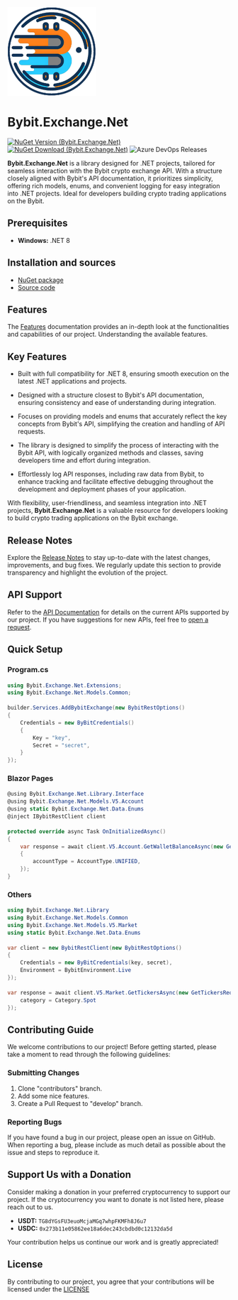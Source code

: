  [nuget-url]: https://www.nuget.org/packages/Bybit.Exchange.Net
 [source-url]: https://github.com/Khang152/Bybit.Exchange.Net
 [license-url]: https://raw.githubusercontent.com/Khang152/Bybit.Exchange.Net/develop/LICENSE
 [logo-url]: https://raw.githubusercontent.com/Khang152/Bybit.Exchange.Net/develop/Bybit.Exchange.Net/Bybit.Exchange.Net/Images/icon.png
 [nuget-version-url]: https://img.shields.io/nuget/v/Bybit.Exchange.Net.svg?style=for-the-badge&logo=nuget
 [nuget-download-url]: https://img.shields.io/nuget/dt/Bybit.Exchange.Net?style=for-the-badge&logo=nuget&color=red
 [azure-deployment-url]: https://img.shields.io/azure-devops/release/khang152/c60f8db4-4f52-4514-ac54-145047d74cca/3/3?style=for-the-badge&logo=azuredevops&label=Azure%20Deployment
 [features-wiki-url]: https://github.com/Khang152/Bybit.Exchange.Net/wiki/Features
 [api-support-wiki-url]: https://github.com/Khang152/Bybit.Exchange.Net/wiki/API-Support-Reference
 [release-note-wiki-url]: https://github.com/Khang152/Bybit.Exchange.Net/wiki/Release-Notes
 [issues-url]: https://github.com/Khang152/Bybit.Exchange.Net/issues

 ![logo][logo-url]
# Bybit.Exchange.Net
[![NuGet Version (Bybit.Exchange.Net)][nuget-version-url]][nuget-url]&nbsp;[![NuGet Download (Bybit.Exchange.Net)][nuget-download-url]][nuget-url]
![Azure DevOps Releases][azure-deployment-url]

**Bybit.Exchange.Net** is a library designed for .NET projects, tailored for seamless interaction with the Bybit crypto exchange API. With a structure closely aligned with Bybit's API documentation, it prioritizes simplicity, offering rich models, enums, and convenient logging for easy integration into .NET projects. Ideal for developers building crypto trading applications on the Bybit.
## Prerequisites
 - **Windows:** .NET 8

## Installation and sources
 - [NuGet package][nuget-url]
 - [Source code][source-url]

## Features
The [Features][features-wiki-url] documentation provides an in-depth look at the functionalities and capabilities of our project. Understanding the available features.

## Key Features
- Built with full compatibility for .NET 8, ensuring smooth execution on the latest .NET applications and projects.

- Designed with a structure closest to Bybit's API documentation, ensuring consistency and ease of understanding during integration.

- Focuses on providing models and enums that accurately reflect the key concepts from Bybit's API, simplifying the creation and handling of API requests.

- The library is designed to simplify the process of interacting with the Bybit API, with logically organized methods and classes, saving developers time and effort during integration.

- Effortlessly log API responses, including raw data from Bybit, to enhance tracking and facilitate effective debugging throughout the development and deployment phases of your application.

With flexibility, user-friendliness, and seamless integration into .NET projects, **Bybit.Exchange.Net** is a valuable resource for developers looking to build crypto trading applications on the Bybit exchange.

## Release Notes

Explore the [Release Notes][release-note-wiki-url] to stay up-to-date with the latest changes, improvements, and bug fixes. We regularly update this section to provide transparency and highlight the evolution of the project.

## API Support

Refer to the [API Documentation][api-support-wiki-url] for details on the current APIs supported by our project. If you have suggestions for new APIs, feel free to [open a request][issues-url].


## Quick Setup
### Program.cs
```csharp
using Bybit.Exchange.Net.Extensions;
using Bybit.Exchange.Net.Models.Common;

builder.Services.AddBybitExchange(new BybitRestOptions()
{
    Credentials = new ByBitCredentials()
    {
        Key = "key",
        Secret = "secret",
    }
});
```

### Blazor Pages
```csharp
@using Bybit.Exchange.Net.Library.Interface
@using Bybit.Exchange.Net.Models.V5.Account
@using static Bybit.Exchange.Net.Data.Enums
@inject IBybitRestClient client

protected override async Task OnInitializedAsync()
{
    var response = await client.V5.Account.GetWalletBalanceAsync(new GetWalletBalanceRequest()
    {
        accountType = AccountType.UNIFIED,
    });
}
```
### Others
```csharp
using Bybit.Exchange.Net.Library
using Bybit.Exchange.Net.Models.Common
using Bybit.Exchange.Net.Models.V5.Market
using static Bybit.Exchange.Net.Data.Enums

var client = new BybitRestClient(new BybitRestOptions()
{
    Credentials = new ByBitCredentials(key, secret),
    Environment = BybitEnvironment.Live
});

var response = await client.V5.Market.GetTickersAsync(new GetTickersRequest() { 
    category = Category.Spot 
});
```

## Contributing Guide
 
We welcome contributions to our project! 
Before getting started, please take a moment to read through the following guidelines:

### Submitting Changes
1. Clone "contributors" branch.
2. Add some nice features.
3. Create a Pull Request to "develop" branch.

### Reporting Bugs
If you have found a bug in our project, please open an issue on GitHub. When reporting a bug, please include as much detail as possible about the issue and steps to reproduce it.

## Support Us with a Donation
Consider making a donation in your preferred cryptocurrency to support our project. If the cryptocurrency you want to donate is not listed here, please reach out to us.

- **USDT:** `TG8dYGsFU3euoMcjaMGq7whpFKMFh8J6u7`
- **USDC:** `0x273b11e05862ee18a6dec243cbdbd0c12132da5d`

Your contribution helps us continue our work and is greatly appreciated!

## License
By contributing to our project, you agree that your contributions will be licensed under the [LICENSE][license-url]